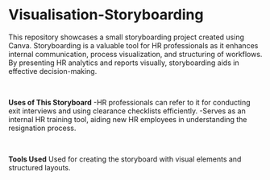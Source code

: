 # Visualisation-Storyboarding

This repository showcases a small storyboarding project created using Canva. Storyboarding is a valuable tool for HR professionals as it enhances internal communication, process visualization, and structuring of workflows. By presenting HR analytics and reports visually, storyboarding aids in effective decision-making.

&nbsp;

**Uses of This Storyboard**
-HR professionals can refer to it for conducting exit interviews and using clearance checklists efficiently.
-Serves as an internal HR training tool, aiding new HR employees in understanding the resignation process.

&nbsp;

**Tools Used**
Used for creating the storyboard with visual elements and structured layouts.
